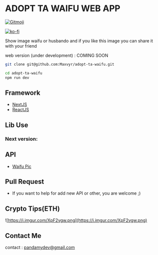 # ADOPT TA WAIFU WEB APP


<a href="https://gitmoji.dev">
  <img src="https://img.shields.io/badge/gitmoji-%20😜%20😍-FFDD67.svg?style=flat-square" alt="Gitmoji">
</a>

[![ko-fi](https://ko-fi.com/img/githubbutton_sm.svg)](https://ko-fi.com/A0A72UVP8)

Show image waifu or husbando and if you like this image you can share it with your friend

web version (under development) : COMING SOON <!-- [link](https://adopt-ta-waifu.web.app/#/) -->

```zsh
git clone git@github.com:Maxvyr/adopt-ta-waifu.git

cd adopt-ta-waifu
npm run dev
```

## Framework

- [NextJS](https://nextjs.org/)
- [ReactJS](https://reactjs.org/)

## Lib Use


### Next version:



## API

- [Waifu Pic](https://waifu.pics/docs)


## Pull Request

- If you want to help for add new API or other, you are welcome ;)

## Crypto Tips(ETH)

![https://i.imgur.com/XpF2vgw.png](https://i.imgur.com/XpF2vgw.png)

## Contact Me

contact : [pandamydev@gmail.com](mailto:pandamydev@gmail.com)
